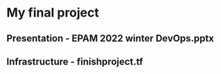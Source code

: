 # My final project
## Presentation - EPAM 2022 winter DevOps.pptx
## Infrastructure - finishproject.tf
